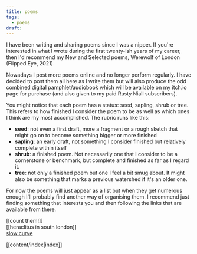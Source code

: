 ```yaml
---
title: poems
tags:
  - poems
draft:
---
```

I have been writing and sharing poems since I was a nipper. If you're interested in what I wrote during the first twenty-ish years of my career, then I'd recommend my New and Selected poems, Werewolf of London (Flipped Eye, 2021)

Nowadays I post more poems online and no longer perform regularly. I have decided to post them all here as I write them but will also produce the odd combined digital pamphlet/audiobook which will be available on my itch.io page for purchase (and also given to my paid Rusty Niall subscribers).

You might notice that each poem has a status: seed, sapling, shrub or tree. This refers to how finished I consider the poem to be as well as which ones I think are my most accomplished. The rubric runs like this:

* **seed**: not even a first draft, more a fragment or a rough sketch that might go on to become something bigger or more finished
* **sapling**: an early draft, not something I consider finished but relatively complete within itself
* **shrub**: a finished poem. Not necessarily one that I consider to be a cornerstone or benchmark, but complete and finished as far as I regard it.
* **tree**: not only a finished poem but one I feel a bit smug about. It might also be something that marks a previous watershed if it's an older one. 

For now the poems will just appear as a list but when they get numerous enough I'll probably find another way of organising them. I recommend just finding something that interests you and then following the links that are available from there. 

[[count them!]]  
[[heraclitus in south london]]  
[slow curve](content/slow%20curve.md)



[[content/index|index]]

